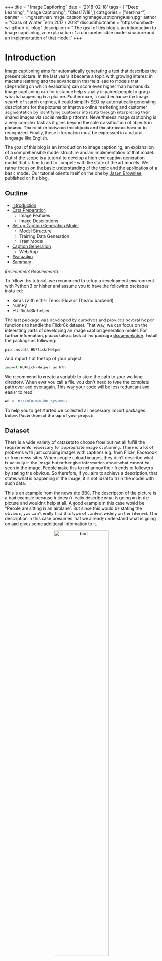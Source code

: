 +++
title = " Image Captioning"
date = '2018-02-18'
tags = [ "Deep Learning", "Image Captioning", "Class17/18",]
categories = ["seminar"]
banner = "img/seminar/image_captioning/imageCaptioningKlein.jpg"
author = "Class of Winter Term 2017 / 2018"
disqusShortname = "https-humbodt-wi-github-io-blog"
description = " The goal of this blog is an introduction to image captioning, an explanation of a comprehensible model structure and an implementation of that model."
+++

# Introduction

Image captioning aims for automatically generating a text that describes the present picture. In the last years it became a topic with growing interest in machine learning and the advances in this field lead to models that (depending on which evaluation) can score even higher than humans do. Image captioning can for instance help visually impaired people to grasp what is happening in a picture. Furthermore, it could enhance the image search of search engines, it could simplify SEO by automatically generating descriptions for the pictures or improve online marketing and customer segmentation by identifying customer interests through interpreting their shared images via social media platforms. Nevertheless image captioning is a very complex task as it goes beyond the sole classification of objects in pictures. The relation between the objects and the attributes have to be recognized. Finally, these information must be expressed in a natural language like English.

The goal of this blog is an introduction to image captioning, an explanation of a comprehensible model structure and an implementation of that model. Out of the scope is a tutorial to develop a high end caption generation model that is fine tuned to compete with the state of the art models. We rather focus on the basic understanding of the topic and the application of a basic model. Our tutorial orients itself on the one by [Jason Brownlee](https://machinelearningmastery.com/develop-a-deep-learning-caption-generation-model-in-python/), published on his blog.

## Outline

* [Introduction](#introduction)
* [Data Preparation](#data-preparation)
  - Image Features
  - Image Descriptions
* [Set up Caption Generation Model](#set-up-caption-generation-model)
  - Model Structure
  - Training Data Generation
  - Train Model
* [Caption Generation](#caption-generation)
  - Web App
* [Evaluation](#evaluation)
* [Summary](#summary)

*Environment Requirements*

To follow this tutorial, we recommend to setup a development environment with Python 3 or higher and assume you to have the following packages installed:

* Keras (with either TensorFlow or Theano backend)
* NumPy
* HU-flickr8k-helper

The last package was developed by ourselves and provides several helper functions to handle the Flickr8k dataset. That way, we can focus on the interesting parts of developing an image caption generation model. For further information, please take a look at the package [documentation](https://scm.cms.hu-berlin.de/remysimo/HUFlickrHelper). Install the package as following:

```
pip install HUFlickrHelper
```
And import it at the top of your project:

```python
import HUFlickrHelper as hfh
```

We recommend to create a variable to store the path to your working directory. When ever you call a file, you don't need to type the complete path over and over again. This way your code will be less redundant and easier to read.

```python
wd = 'H:/Information Systems/'
```

To help you to get started we collected all necessary import packages below. Paste them at the top of your project:

<script src="https://gist.github.com/sim-o-n/67c532b1723c257f2aabbf8522eea491.js"></script>

## Dataset

There is a wide variety of datasets to choose from but not all fulfill the requirements necessary for appropriate image captioning. There is a lot of problems with just scraping images with captions e.g. from Flickr, Facebook or from news sites. When people upload images, they don’t describe what is actually in the image but rather give information about what cannot be seen in the image. People make this to not annoy their friends or followers by stating the obvious. So therefore, if you aim to achieve a description, that states what is happening in the image, it is not ideal to train the model with such data.

This is an example from the news site BBC. The description of the picture is a bad example because it doesn’t really describe what is going on in the picture and wouldn’t help at all. A good example in this case would be “People are sitting in an airplane”. But since this would be stating the obvious, you can’t really find this type of content widely on the internet. The description in this case presumes that we already understand what is going on and gives some additional information to it.

<center>
  <img src="/blog/img/seminar/image_captioning/bbc.jpg" alt="bbc" width="60%">
  <p>Figure 1: A review is being launched into airlines' seating policies, the Civil Aviation Authority says. Source [BBC](http://www.bbc.com/news/uk-42931091).</p>
</center>


Another bad example is this description. This is from the IAPR-TC 12 dataset, which is described by actual people. They only have one description and they are usually too detailed and also describe things that don’t matter. As you can see in the figure the caption is very long and describes things that are irrelevant in order to understand what is going on in the picture. For example, the color of the roof of the houses in the background is not of matter neither are the “wooden mountains” in the background which, with bear eyes, is not identifiable if it is grass or trees from this distance. What would matter in order to understand the content of the image would be the grey truck driving on the street and maybe the little park on the side.

<center>
  <img src="/blog/img/seminar/image_captioning/bad_caption.jpg" alt="bad_caption" width="60%">
  <p>Figure 2: "A grey, loaded pick-up truck is driving in a grey street in the foreground; a white church with a yellow roof, white houses with red roofs and dark green trees behind it; a dark green, wooded mountain and white clouds in a blue sky in the background." From the IAPR-TC12 dataset by Grubinger et al. [[1]](#references)</p>
</center>

So enough of the bad examples, let’s look how a “good” dataset should look like. An image caption after Hodosh et al. (2013) [[2]](#references) should do a conceptual image description. There are three different ways to describe images that are commonly distinguished: conceptual, non-visual and perceptual. While non-visual description explains itself, perceptual descriptions are such, that capture low-level visual properties of images. Since we are not interested in non-visual elements and since we use a pre-trained model and don’t need low-level properties,
we need conceptual descriptions of images.
Conceptual descriptions identify what is depicted in the image. While things in the images may be abstract, image understanding is mostly interested in concrete descriptions of the depicted scenes and entities, their attributes and relations as well as the events they participate in. Also the conceptual image description should be generic and not too specific in order to be able to generally describe images.

<center>
  <img src="/blog/img/seminar/image_captioning/flickr_example.png" alt="flickr_example" width="80%">
  <p>Figure 3: Picture and its five corresponding descriptions, from the Flickr8k dataset by Hodosh et al. [[2]](#references).</p>
</center>

The Flickr 8k dataset [[2]](#references), which is often used in image captioning competitions, have five different descriptions per image, that provide clear descriptions of the noticeable entities and events and are described by actual people. Different persons have different ways of describing things that are happening, therefore it is important to gather information from different perspectives. The average length of their descriptions is nearly half as long as the descriptions from the IAPR-TC12 dataset, which leads to only relevant element description. The people that described the images were told to describe the people, objects, scenes and activities that are shown in a picture without having any further information about the context in which it was taken. The result were conceptual descriptions that focus only on the information, that can be obtained from the image alone.

The dataset has 8000 images from Flickr and contains people and animals (mostly dogs) performing some action. We used ¾ of the data for training and ¼ for evaluation.


# Data Preparation

In this part you will learn how to prepare the image and text data.

## Image Data

In order to work with the image data in the following, we need to generate image features out of each image. To do so, we use the VGG 16 CNN developed by Karen Simonyan and Andrew Zisserman [[1]](#references). A pre-trained net saves us a lot of work and time because we don't need to develop and train an extra model to obtain image features. Especially training would be very time-consuming.

Since the VGG 16 model was originally developed for image object recognition we have to make some adjustments. After we get the VGG16 object, which is part of the Keras package, we need to get rid of the last layer, which is a softmax layer and performs the classification task.

The following `setup_vgg16()` function calls the VGG16 object from Keras, deletes the last layer and fixes the output. As a result, it returns the modified VGG16 model.

By calling `extract_feature()` we can generate an image feature using the modified VGG16 model. To do so we have to pass the image to the model calling the `load_img()` function and make some image pre-processing which the VGG16 model requires.
In the end, the model returns a 4,096-element vector.

<script src="https://gist.github.com/sim-o-n/0d22dfec7ae2f2d6d7705e94f3035649.js"></script>

The `get_features()` function combines both previously defined methods and offers a handy way to generate features either for multiple images, by passing a directory or for a single image. However, the function returns a dictionary which maps the image identifier and its feature.

<script src="https://gist.github.com/sim-o-n/335b352809d8cf75aa7431d6db34bea9.js"></script>

Since it takes some time to generate all features for the dataset, it makes sense to save the dictionary for later use. You can use the `save_features()` function from our helper package to do so. Just pass the dictionary and a path and the features will be saved as a `.pkl` file.

## Text Data
As already described, the dataset provides five captions for each image and is split in a training, test and development set. Each set contains a bunch of image identifier. Let's start by importing the training set. You can easily use the `load_imageID_list()` form the helper package do to so.

In the next step, load the descriptions form *Flickr8k.lemma.token.txt*. Again, use the `load_descriptions()` function from the helper package and store the descriptions in `raw_desc`. The function takes as parameters:

1. the path to the Flickr8k.lemma.token.txt file
2. the `dataset` object

As the variable name indicates, we need to pre-process the text data before we go on. In order to do so, call the `prepare_descriptions()` function and pass the `raw_desc` as the parameter. The function applies standard natural language operations to the data like:

* lowercase all words
* remove punctuation like .,-<>()
* remove hanging 's' and 'a'
* remove numbers

This will reduce the size of our vocabulary, which benefits the model performance later. Of cause, this also has a downside, since we discard data but we will come back to this in the last part of the tutorial. Save the cleaned data to `cleaned_desc`.

If we would talk about movies we had to add a big **spoiler mark** now because we have to add something which may not make much sense so far but will be very important later. Long story short, we need to wrap each caption into an artificial start and end sequence. We will explain this in the part ["Setup Caption Generation Model"](#setup-caption-generation-model) in more detail.
Let's define a function `wrap_descriptions()`, hand over the `cleaned_desc` and optional a `start` and `end` sequence. If you will not go with the default ones, be aware that these sequences must not already exist in the captions and do not contain spaces.
The function iterates over the descriptions by the image identifier and wraps each description into the start and end sequence and returns the updated dictionary.

Again in order to save some time, let's save the pre-processed and wrapped descriptions. Use the function `save_descriptions()` and hand over the `wrapped_desc` object and a path including a file name.

<script src="https://gist.github.com/sim-o-n/239b99229087a53242af295b81498496.js"></script>

Let's take a quick look at the data. For example, choose the first key in the dictionary and inspect how the descriptions changed in the pre-processing process:

<script src="https://gist.github.com/sim-o-n/5c5e2c2dee3afe39647ec93ac151f65c.js"></script>


> ### Take away from this part:
> In this part, you learned how to ...
>
> * ... import and use a pre-trained VGG16 model
> * ... generate image features
> * ... load and pre-process image descriptions of the Flickr8k dataset


# Set up Caption Generation Model

In this part of the tutorial, you will learn how to develop and implement a deep learning model to generate image captions. We will also take a look at how to modify the text data in order to train the model and finally train it.

But first, let's think about how the caption generation process should work in the end. As our goal is not to map an image to a specific caption but rather learn the relationship between image features and word sequences and between word sequences and single words our target is not a complete caption in the dataset but a single word. In other words, the model generates a new caption word by word based on a given image feature and a caption prefix.
In the beginning, each caption only contains the artificial start sequence (which we introduced in the [previous part](#text-data)). We also need the image feature of the image the model should describe in the end. Both, the caption and the image feature vector will be passed to the model. The model will predict the word from the vocabulary which has the highest probability to follow the given caption prefix in combination with the image feature. The predicted word will be appended to the caption and will pass to the model again.
As you noticed this is an iterative process, which will terminate in two ways. The first stopping criteria would be, that the model predicts the artificial end sequence as the next word. The second one is given by an upper bound of the caption length. We have to specify this bound in advance, which will also have an influence on the model's structure later. Either way, the model will terminate and output the generated caption. We illustrated the process in the flow-chart below.

<center>
  <img src="/blog/img/seminar/image_captioning/Flowchart.jpg" alt="generation-process" height="70%">
  <p>Figure 4: Flow-chart of the caption generation process.</p>
</center>


## Model Structure

*"What is the most suitable model structure?"*, this may be one of the most important questions whenever developing a neural net. This question is not an easy one and can not easily be answered. A model will always be developed for a specific task, therefore no general answer can be given.
However, there is some research about how to come up with a good model structure for a given task. In the field of image captioning Marc Tanti, et al. [[2]](#references) compared 16 different model architectures and determined the best one. In this tutorial we will follow their merge-add architecture, which is depicted in Figure 5 below:

<center>
  <img src="/blog/img/seminar/image_captioning/theoretic_model_structure.png" alt="theoretic_model_structure" width="60%">
  <p>Figure 5: Merge-add architecture by Marc Tanti, et al..</p>
</center>

This model architecture takes tow vectors as inputs:

1. image feature vector
2. word sequence vector


As you can see, the vectors get injected into two different parts in the model. Marc Tantie, et al. came to the conclusion, that models, where the text data and the image information are handled exclusively perform better. Later in the model, both vectors get merged. Since models with an LSTM layer performed slightly better than models with RNN layer in their experiments we will go with this approach.

After the LSTM layer processed the word sequence (in the following caption prefix) its output will be merged with the image feature vector. This merge step can be realized in the ways:

1. *merge-concat*: Concatenate the image feature vector and the caption prefix to one vector. The resulting vector has the length of the sum of the length of the input vectors.
2. *merge-add*: Add elementwise image feature vector and caption prefix vector together. The resulting vector has the same dimensions as the input vectors.
3. *merge-mult*: Multiply elementwise the image feature vector and caption prefix together. The resulting vector has the same dimensions as the input vectors.

A clear downside of the concatenate approach is the increase of dimensions of the resulting vector, which results in a more complex layer and requires more computational power in the end. In the following, we will go with the *merge-add* approach.

The last layer of the model, a softmax layer, finally outputs a probability distribution for all words in the vocabulary. In order to get the next word in the caption prefix, we only need to choose the word with the highest probability.

<hr>

Now you learned a bit more about the theoretical background, let's see how we can implement our knowledge in Python, using *Keras*:

Implement the `define_model_structure()` function as following:

<p>
  <strong style="color:#FABC00;">Image feature input</strong>
</p>

The first input takes the 4,096-element image feature vectors (which we generated [here](#image-data)). Therefore its input shape has to be of the same size as the vector. We add a *dropout* layer to prevent overfitting with a dropout rate of 0.5 and compress the vector size to 256 elements in a *dense* layer (using a Rectified Linear Unit (ReLU) function).

<p id="caption-prefix-input">
  <strong style="color:#2980B9;">Caption prefix input</strong>
</p>

The second input takes the caption prefix vector. The shape of this input may vary. Basically, it acts as an upper bound of the caption length the model will be able to generate later (see again [here](#setup-caption-generation-model)). Intuitively it would not make sense to train the model to predict longer captions as in the dataset, which represents the ground truth. Use the `get_max_length()` function to get the number of words of the longest caption in the dataset later. The `flat_descriptions()` function is part of our helper package.
The next layer is an *embedding* layer. We need this to handle a zero padding we may need to add to the caption prefix later. This way we can tell the model to ignore the padding because it does not contain any information for the model to learn. We also increase the dimension of the input vector to 256 elements and apply a *dropout* rate of 0.5 to the data. Finally, we pass the data into the *LSTM* layer of the model.

<p>
  <strong style="color:#2ECC37;">Merge and prediction step</strong>
</p>

After the caption prefix vector got processed by the LSTM layer and the image feature vector also got compressed to the same dimensions they get merged by a simple *add* layer. The layer adds both vectors elementwise into a single vector by preserving the original dimensions of the input vectors. Afterward, the vector gets past into another *dense* layer with a ReLU activation function. The last layer in the model is also a *dense* layer. Instead of a ReLU function, it uses a softmax function in order to create a probability distribution over the complete vocabulary. In other words, it predicts for each word the probability to follow the given caption prefix in combination with the image feature. Therefore the size of the output layer has to be equal to the number of unique words in the vocabulary. Use the `get_vocab_size()` function to obtain this number.

As suggested in the literature, we use a categorical cross-entropy cost function, since our target variable is in categorical format (see [next part](#training-data-generation) for details) as well as Adam as optimizer method.

<script src="https://gist.github.com/sim-o-n/1b564b79be04302bedea0b84b9bd4381.js"></script>

The handy `plot_model()` function, which comes with Keras, plots any model structure and saves it as a picture. This way you can quickly get an overview of a model. This is how our model looks like (we added the boxes):

<center>
  <img src="/blog/img/seminar/image_captioning/keras_model.jpg" alt="theoretic_model_structure" width="60%">
  <p>Figure 6: The model structure.</p>
</center>

> ### Take away from this part:
> In this part, you learned how ...
>
> * ... the caption generation process works
> * ... to set up a suitable model with *Keras*

## Training Data Generation

In the following, we will explain how to generate a training set from the given dataset for our model. In general, neural networks work that way, that they learn to map some data *X* to some target *Y*, e.g. a label (in case Y is known in the training data, this is known as supervised learning).
In our case *X* consists out of two parts, *X1* the image data and *X2* the captions aka caption prefixes. As our goal is not to map an image to a specific caption but rather learn the relationship between image features and caption prefixes and between caption prefixes and single words our target *Y* is not a complete caption in the dataset but a single word. In other words, the model generates a new caption word by word based on a given image feature and a caption prefix. Therefore the caption generation process is an iterative one. After a new word got predicted by the model it will be appended to the existing prefix and will feed into the model again as already explained in the [Setup Caption Generation Model](#setup-caption-generation-model) part.

*What are X1, X2 and Y?*

* *X1*: image feature vector
* *X2*: caption prefix
* *Y*: next word

Now consider the following, pre-processed caption from the dataset. You can think of a table, where each row symbolizes one iteration in the model:

<center>

<p>
  <p style="font-size: 1.5em">"startword person climb up snowy mountain endword"</p>
</p>

  <style type="text/css">
  .tg  {border-collapse:collapse;border-spacing:0;border-color:#ccc;}
  .tg td{padding:10px 5px;border-style:solid;border-width:0px;overflow:hidden;word-break:normal;border-color:#ccc;color:#333;background-color:#fff;}
  .tg th{font-weight:normal;padding:10px 5px;border-style:solid;border-width:0px;overflow:hidden;word-break:normal;border-color:#ccc;color:#333;background-color:#f0f0f0;}
  .tg .tg-yw4l{vertical-align:top}
  </style>
  <table class="tg">
    <tr>
      <th class="tg-yw4l"><strong>X1</strong> (image feature)</th>
      <th class="tg-yw4l"><strong>X2</strong> (caption prefix)</th>
      <th class="tg-yw4l"><strong>Y</strong> (next word)</th>
    </tr>
    <tr>
      <td class="tg-yw4l">vec(4,096)</td>
      <td class="tg-yw4l">0 0 0 0 0 startword</td>
      <td class="tg-yw4l">person</td>
    </tr>
    <tr>
      <td style="background-color: #f7f7f7;" class="tg-yw4l">vec(4,096)</td>
      <td style="background-color: #f7f7f7;" class="tg-yw4l">0 0 0 0 startword person</td>
      <td style="background-color: #f7f7f7;" class="tg-yw4l">climb</td>
    </tr>
    <tr>
      <td class="tg-yw4l">vec(4,096)</td>
      <td class="tg-yw4l">0 0 0 startword person climb</td>
      <td class="tg-yw4l">up</td>
    </tr>
    <tr>
      <td style="background-color: #f7f7f7;" class="tg-yw4l">vec(4,096)</td>
      <td style="background-color: #f7f7f7;" class="tg-yw4l">0 0 startword person climb up</td>
      <td style="background-color: #f7f7f7;" class="tg-yw4l">snowy</td>
    </tr>
    <tr>
      <td class="tg-yw4l">vec(4,096)</td>
      <td class="tg-yw4l">0 startword person climb up snowy</td>
      <td class="tg-yw4l">mountain</td>
    </tr>
    <tr>
      <td style="background-color: #f7f7f7;" class="tg-yw4l">vec(4,096)</td>
      <td style="background-color: #f7f7f7;" class="tg-yw4l">startword person climb up snowy mountain</td>
      <td style="background-color: #f7f7f7;" class="tg-yw4l">endword</td>
    </tr>
  </table>
</center>

You will notice, that we add zeros to some of the caption prefixes. This is the padding we talked about when [setting up the caption prefix input](#caption-prefix-input) for the model. This is necessary since each layer of a neural network has a fixed number of input nodes. Therefore any input sequence has to be of the same length.

In the next step, we have to transform the caption prefixes and our target *Y* into a machine-readable format. For the caption prefixes, an easy way is to encode each unique word to an integer and replace the actual words by their numeric representation. To encode the words we will use a `Tokenizer` object from *Keras* in the following.
To encode our target *Y* we will use one-hot encoding. This way we kind of simulate a probability distribution for each word in the vocabulary at each step in the learning process where the probability for one word will be 1 and for all other words 0. After encoding our table may look like this:

<center>

<style type="text/css">
.tg  {border-collapse:collapse;border-spacing:0;border-color:#ccc;width: 70%;}
.tg td{font-family:Arial, sans-serif;font-size:14px;padding:10px 5px;border-style:solid;border-width:0px;overflow:hidden;word-break:normal;border-color:#ccc;color:#333;}
.tg th{font-family:Arial, sans-serif;font-size:14px;font-weight:normal;padding:10px 5px;border-style:solid;border-width:0px;overflow:hidden;word-break:normal;border-color:#ccc;color:#333;background-color:#f0f0f0;}
.tg .tg-yw4l{vertical-align:top}
</style>
<table class="tg">
  <tr>
    <th class="tg-yw4l"><strong>X1</strong> (image feature)</th>
    <th class="tg-yw4l"><strong>X2</strong> (caption prefix)</th>
    <th class="tg-yw4l"><strong>Y</strong> (next word)</th>
  </tr>
  <tr>
    <td class="tg-yw4l">vec(4,096)</td>
    <td class="tg-yw4l">[0 0 0 0 0 1]</td>
    <td class="tg-yw4l">[0 1 0 0 0 0 0]</td>
  </tr>
  <tr>
    <td style="background-color: #f7f7f7;" class="tg-yw4l">vec(4,096)</td>
    <td style="background-color: #f7f7f7;"  class="tg-yw4l">[0 0 0 0 1 2]</td>
    <td style="background-color: #f7f7f7;"  class="tg-yw4l">[0 0 1 0 0 0 0]</td>
  </tr>
  <tr>
    <td class="tg-yw4l">vec(4,096)</td>
    <td class="tg-yw4l">[0 0 0 1 2 3]</td>
    <td class="tg-yw4l">[0 0 0 1 0 0 0]</td>
  </tr>
  <tr>
    <td style="background-color: #f7f7f7;"  class="tg-yw4l">vec(4,096)</td>
    <td style="background-color: #f7f7f7;"  class="tg-yw4l">[0 0 1 2 3 4]</td>
    <td style="background-color: #f7f7f7;"  class="tg-yw4l">[0 0 0 0 1 0 0]</td>
  </tr>
  <tr>
    <td class="tg-yw4l">vec(4,096)</td>
    <td class="tg-yw4l">[0 1 2 3 4 5]</td>
    <td class="tg-yw4l">[0 0 0 0 0 1 0]</td>
  </tr>
  <tr>
    <td style="background-color: #f7f7f7;"  class="tg-yw4l">vec(4,096)</td>
    <td style="background-color: #f7f7f7;"  class="tg-yw4l">[1 2 3 4 5 6]</td>
    <td style="background-color: #f7f7f7;"  class="tg-yw4l">[0 0 0 0 0 0 1]</td>
  </tr>
</table>

</center>

<hr>

Let's see how we can code this in Python:

To fit a tokenizer on our data, implement the `fit_tokenizer()` function, which takes the pre-processed descriptions as an input parameter. Once you fit the tokenizer, you may save to object for later use.

<script src="https://gist.github.com/sim-o-n/1c78928c0910bf1d38565e5e4e198935.js"></script>

To automate the previously described procedure we will implement the `create_sequences()` function. Its input parameters are *a tokenizer object, the preprocessed descriptions, the image features and the length of the longest caption*. Each column will now be represented as a `list()`. The first loop iterates over the image identifier. In the second loop each caption of the selected image will first be encoded by the tokenizer and then be processed in the third loop as follows:

1. split the encoded caption into *X2* and *Y*
2. add zero padding to *X2* (here the `length` parameter comes into play)
3. one-hot encode *Y*
4. append each `list()` with *X1*, *X2* and *Y*

<script src="https://gist.github.com/sim-o-n/a9cd759455c1ae31647a23d81161511d.js"></script>

Let's call the function and inspect its outcome:

<script src="https://gist.github.com/sim-o-n/0b8dc592fa9272e6dc17cd78a2a78d2b.js"></script>

### Train Model

So far we only load training data, to be able to train the model we will also need some test data for cross-validation. You can import and pre-process them the same way as the training data before.

<script src="https://gist.github.com/sim-o-n/ac6a5b2efb5a4dbcd2a67531a8da9892.js"></script>

After we generated the training and validation data we can now train the model.
Call the `model.fit()` function and hand over the *training data, number of epochs, callback and validation data*.
*Keras* provides a handy way to monitor the skill of the trained model. At the end of every epoch, we will check the skill of the model with the validation set. If the skill improves we save the model. We will do this via the `callback` argument. But first, we need to specify where and what *Keras* should save. Use the `checkpoint` variable for this. We trained our model for 10 epochs, of cause you can choose a higher number. To train for one epoch takes between 30 and 40 minutes, depending on your hardware setting.

<script src="https://gist.github.com/sim-o-n/d4533dca306873bfa0fc845e2c30be93.js"></script>


> ### Take away from this part:
> In this part, you learned ...
>
> * ... what a tokenizer does and how to fit it
> * ... how to generate an appropriate data structure to train the model
> * ... how to train the model and monitor it process

# Caption Generation

So far you have learned how to prepare the image and text data, generate the required data format to train the model and to set up the model itself. In this part, you will learn how to finally predict a new caption for a new image.

<center>
  <img src="https://farm4.staticflickr.com/3610/3285180819_a9712fd2bc_b.jpg" alt="basketball_Jack_McClinton_by_jgirl4858 "width="40%">
  <p>Figure 7: Photo of two basketballers tackling the ball. Photo by [jgirl4858](https://www.flickr.com/photos/jgirl4858/3285180819), some rights reserved.</p>
</center>

Let's implement the `generate_caption()` function. It takes the following arguments: *the model, the tokenizer, an image feature vector and maximum length of the caption*. If you have chosen custom start and end sequences you also have to include them, otherwise, go with the default ones.
We will track the probability of each word which was selected by the model to be next. This may give some interesting insides later. We will store this information in the variable `probabilities`, which is a list. The caption self will be stored in the variable `caption` as a string. In the beginning, this is equal to the start sequence. Remember, we need this to kick off the generation process as described [here](#setup-caption-generation-model).
The following will be run in every iteration of the model until we meet one of the two stopping criteria as described in [this part](#setup-caption-generation-model).

1. encode the current caption prefix with the `tokenizer`
2. add a zero padding to the prefix
3. pass the prefix and the image feature into the `model` and get a probability distribution vector `yhat` in return
4. append the largest probability of `yhat` to the `probabilities` list
5. save the index of the largest probability in `yhat`
6. map this index to a word in the vocabulary using the `tokenizer` and the `map_id_to_word()` function from the helper package
7. append the word to the caption

At the end of each iteration, we will print the current length of the caption. Putting it together, the function looks like below:

<script src="https://gist.github.com/sim-o-n/93ac240b4e616237431b2c41f1f8f459.js"></script>

Now, we can finally generate our first caption. You can download the image in Figure 7 and save it as `basketball.jpg` in your project folder. Next load the `model` which performed best in training and the `tokenize` if the object is no longer alive in your workspace. Otherwise, skip this step. Before we can call the `generate_caption()` function we need to extract the image feature. Call `get_features()` and pass the path to the image. Finally call the `generate_caption()` function.

<script src="https://gist.github.com/sim-o-n/0c069b6a6a2986ad9e8be65f879f9883.js"></script>

Let's take a look at the result. We use the `matplotlib` package to plot the image.

<script src="https://gist.github.com/sim-o-n/4bf5a859fb729860d4cd45b4d3dd98fd.js"></script>

In the next step, you could get rid of the start and end sequence, but that's just some syntactic sugar. That's it. Now you know how to generate a caption for any image out there. In the next part, you will learn how to evaluate the model's performance and what possible improvements would be.

> ### Take away from this part:
> In this part, you learned ...
>
> * ... how to generate a caption for any new image

## Web App
For demonstration purposes we developed a web app for our image caption generation model with the [Dash framework](https://plot.ly/products/dash/) in Python. Just drag and drop or select a picture and the web app takes care of the rest. In [GitHub](https://github.com/severin1992/ImageCaptionApp) you find an instruction how to run the app.
<center>
  <img src="https://raw.githubusercontent.com/severin1992/ImageCaptionApp/master/captionwebapp1.png" alt="Frontend of image caption web app"width="80%">
  <p>Figure 8: Image Caption Web App</p>
</center>

# Evaluation
In order to evaluate the performance of our model we test it by means of the BLEU score. The BLEU score was developed to automatically evaluate the quality of machine translations [5]. The closer a automatically translated candidate sentence is to a human translated reference sentence the better it is. The score is calculated by comparing the matching n-grams. As the closeness of a candidate translation to a reference translation is measured this metric can also be used to evaluate the generation of image captions. Here, we compare the closeness of a generated image caption to the original caption. <br>
By means of the [NLTK library](http://www.nltk.org/api/nltk.translate.html) in Python we calculated the BLEU scores for our model on the flickr 8k testset: <br>
<script src="https://gist.github.com/severin1992/c14d9d70c5b7dd1396193db957cd9982.js"></script>

So, the function takes the model, the descriptions of the test set, the features of the test set, the tokenizer and the max_length. The function generates the two lists predicted and actual and saves in them the generated caption by the model and the original captions and then calls the corpus_bleu functions. Before calling the function we need to load all files:

<script src="https://gist.github.com/severin1992/193a1bfa47222af69273b0fa1fcdab3f.js"></script>

Now we can call the function:
<script src="https://gist.github.com/severin1992/c55de1d4af0ef9150653722195e82c01.js"></script>


But what does that mean? As seen before in our example caption our model does not perfectly capture the image. Nevertheless, it grasps some key parts. And for a non opimized model it can reasonably keep up with the [state of the models](https://link.springer.com/article/10.1007/s11042-017-4593-1). These models reach a BLEU 1 score of 0.69 (respectiveley 0.48, 0.34 and 0.24 for BLEU 2, 3 and 4) on the Flickr8k dataset.

# Summary

In this tutorial you learned about the challenge of automatically generating image captions. It is a topic of growing interest in the field of machine learning and in practice it can help for instance visually impaired people of grasping the content of an image.
You learned how to approach the right architecture and how to implement the model upon this architecture in *Keras*. To do so, you used the pre-trained VGG16, where you removed the last layer in order to obtain an image feature vector.
To train the  model we introduced you to the Flickr8k dataset that fulfills the necessary criteria of human generated conceptual descriptions.
Finally, you learned how to evaluate the model by means of the BLEU score. Even though our model can not keep up with the state of the art models, it scores adequately for a non-optimized model on the BLEU score.

### References

[1] Michael Grubinger, Paul Clough, Henning Müller, and Thomas Deselaers. The IAPR TC-12
Benchmark – a New Evaluation Resource for Visual Information Systems. 2006.

[2] Micah Hodosh, Peter Young, and Julia Hockenmaier. Framing image description as a ranking task: Data, models and evaluation metrics. Journal of Artificial Intelligence Research, 47:853– 899, 2013

[3] Karen Simonyan and Andrew Zisserman. Very deep convolutional networks for large-scale image recognition. arXiv preprint arXiv:1409.1556, 2014.

[4] Marc Tanti, Albert Gatt, and Kenneth P. Camilleri. Where to put the Image in an Image Caption Generator. arXiv preprint arXiv:1703.09137, 2017.

[5] Kishore Papineni, Salim Roukos,Todd Ward and Wei-Jing Zhu. BLEU: A method for automatic evaluation of machine translation. In Proceedings of the 40th Annual Meeting on Association for Computational Linguistics, pages 311–318. Association for Computational Linguistics, 2002.
